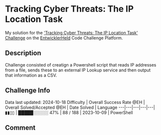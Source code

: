 # Tracking Cyber Threats: The IP Location Task

My solution for the ['Tracking Cyber Threats: The IP Location Task' Challenge](https://platform.entwicklerheld.de/challenge/tracking-cyber-threats-the-ip-location-task?technology=PowerShell) on the [EntwicklerHeld](https://platform.entwicklerheld.de/) Code Challenge Platform.

## Description
Challenge consisted of creatign a Powershell script that reads IP addresses from a file, sends these to an external IP Lookup service and then output that information as a CSV.

## Challenge Info
Data last updated: 2024-10-18
Difficulty | Overall Success Rate @EH | Overall Solved/Accepted @EH | Date Solved | Language
---|---|---|---|---|
▮▮▯▯ | █████░░░░░ 47% | 88 / 188 | 2023-10-09 | PowerShell

## Comment
